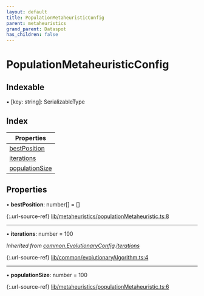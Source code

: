 ```yaml
---
layout: default
title: PopulationMetaheuristicConfig
parent: metaheuristics
grand_parent: Dataspot
has_children: false
---
```


# PopulationMetaheuristicConfig

## Indexable

▪ [key: string]: SerializableType

## Index

| Properties |
|-----------|
| [bestPosition](#bestposition) |
| [iterations](#iterations) |
| [populationSize](#populationsize) |

## Properties

•  **bestPosition**: number[] = []

{:.url-source-ref}
[lib/metaheuristics/populationMetaheuristic.ts:8](https://github.com/ascentcore/dataspot/blob/f1c4a34/lib/metaheuristics/populationMetaheuristic.ts#L8)

___

•  **iterations**: number = 100

*Inherited from [common.EvolutionaryConfig](../common_evolutionaryconfig).[iterations](../common_evolutionaryconfig#iterations)*

{:.url-source-ref}
[lib/common/evolutionaryAlgorithm.ts:4](https://github.com/ascentcore/dataspot/blob/f1c4a34/lib/common/evolutionaryAlgorithm.ts#L4)

___

•  **populationSize**: number = 100

{:.url-source-ref}
[lib/metaheuristics/populationMetaheuristic.ts:6](https://github.com/ascentcore/dataspot/blob/f1c4a34/lib/metaheuristics/populationMetaheuristic.ts#L6)
